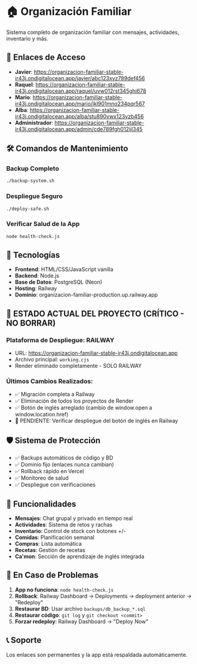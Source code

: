# 🏠 Organización Familiar

Sistema completo de organización familiar con mensajes, actividades, inventario y más.

## 🔗 Enlaces de Acceso

- **Javier**: https://organizacion-familiar-stable-ir43j.ondigitalocean.app/javier/abc123xyz789def456
- **Raquel**: https://organizacion-familiar-stable-ir43j.ondigitalocean.app/raquel/uvw012rst345ghi678
- **Mario**: https://organizacion-familiar-stable-ir43j.ondigitalocean.app/mario/jkl901mno234pqr567
- **Alba**: https://organizacion-familiar-stable-ir43j.ondigitalocean.app/alba/stu890vwx123yzb456
- **Administrador**: https://organizacion-familiar-stable-ir43j.ondigitalocean.app/admin/cde789fgh012ijl345

## 🛠️ Comandos de Mantenimiento

### Backup Completo
```bash
./backup-system.sh
```

### Despliegue Seguro
```bash
./deploy-safe.sh
```

### Verificar Salud de la App
```bash
node health-check.js
```

## 🔧 Tecnologías

- **Frontend**: HTML/CSS/JavaScript vanilla
- **Backend**: Node.js
- **Base de Datos**: PostgreSQL (Neon)
- **Hosting**: Railway
- **Dominio**: organizacion-familiar-production.up.railway.app

## 📝 ESTADO ACTUAL DEL PROYECTO (CRÍTICO - NO BORRAR)

### Plataforma de Despliegue: RAILWAY
- URL: https://organizacion-familiar-stable-ir43j.ondigitalocean.app
- Archivo principal: `working.cjs`
- Render eliminado completamente - SOLO RAILWAY

### Últimos Cambios Realizados:
- ✅ Migración completa a Railway
- ✅ Eliminación de todos los proyectos de Render
- ✅ Botón de inglés arreglado (cambio de window.open a window.location.href)
- 🔄 PENDIENTE: Verificar despliegue del botón de inglés en Railway

## 🛡️ Sistema de Protección

- ✅ Backups automáticos de código y BD
- ✅ Dominio fijo (enlaces nunca cambian)
- ✅ Rollback rápido en Vercel
- ✅ Monitoreo de salud
- ✅ Despliegue con verificaciones

## 📱 Funcionalidades

- **Mensajes**: Chat grupal y privado en tiempo real
- **Actividades**: Sistema de retos y rachas
- **Inventario**: Control de stock con botones +/-
- **Comidas**: Planificación semanal
- **Compras**: Lista automática
- **Recetas**: Gestión de recetas
- **Ca'mon**: Sección de aprendizaje de inglés integrada

## 🚨 En Caso de Problemas

1. **App no funciona**: `node health-check.js`
2. **Rollback**: Railway Dashboard → Deployments → deployment anterior → "Redeploy"
3. **Restaurar BD**: Usar archivo `backups/db_backup_*.sql`
4. **Restaurar código**: `git log` y `git checkout <commit>`
5. **Forzar redeploy**: Railway Dashboard → "Deploy Now"

## 📞 Soporte

Los enlaces son permanentes y la app está respaldada automáticamente.
